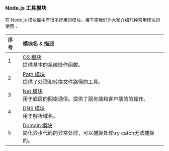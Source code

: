 ### Node.js 工具模块
在 Node.js 模块库中有很多好用的模块。接下来我们为大家介绍几种常用模块的使用：

序号|	模块名 & 描述
:---|:---
1|	[OS 模块](./osModule.md)<br>提供基本的系统操作函数。
2|	[Path 模块](./pathModule.md)<br>提供了处理和转换文件路径的工具。
3|	[Net 模块](./netModule.md)<br>用于底层的网络通信。提供了服务端和客户端的的操作。
4|	[DNS 模块](./dnsModule.md)<br>用于解析域名。
5|	[Domain 模块](./domainModule.md)<br>简化异步代码的异常处理，可以捕捉处理try catch无法捕捉的。